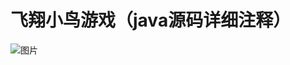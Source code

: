 # 飞翔小鸟游戏（java源码详细注释）
![图片](https://user-images.githubusercontent.com/61453232/121934158-86215380-cd79-11eb-9497-cc5ff8f0400c.png)

